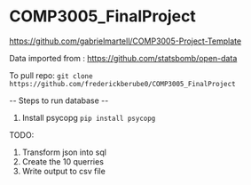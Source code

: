 # COMP3005_FinalProject
https://github.com/gabrielmartell/COMP3005-Project-Template


Data imported from : https://github.com/statsbomb/open-data

To pull repo: `git clone https://github.com/frederickberube0/COMP3005_FinalProject`

-- Steps to run database --

1. Install psycopg `pip install psycopg`

TODO: 
1. Transform json into sql
2. Create the 10 querries
3. Write output to csv file
